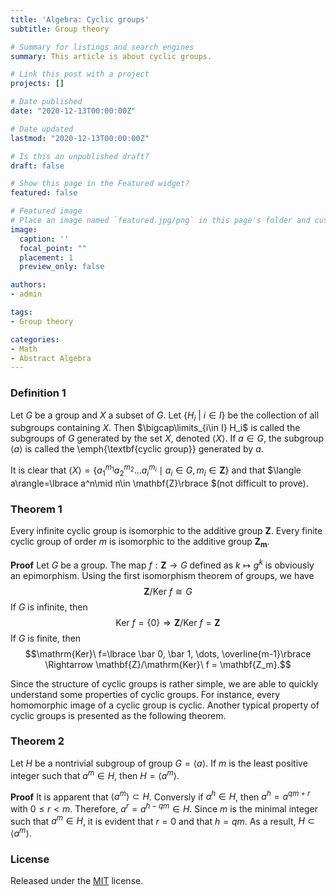 ```yaml
---
title: 'Algebra: Cyclic groups'
subtitle: Group theory

# Summary for listings and search engines
summary: This article is about cyclic groups.

# Link this post with a project
projects: []

# Date published
date: "2020-12-13T00:00:00Z"

# Date updated
lastmod: "2020-12-13T00:00:00Z"

# Is this an unpublished draft?
draft: false

# Show this page in the Featured widget?
featured: false

# Featured image
# Place an image named `featured.jpg/png` in this page's folder and customize its options here.
image:
  caption: ''
  focal_point: ""
  placement: 1
  preview_only: false

authors:
- admin

tags:
- Group theory

categories:
- Math
- Abstract Algebra
---
```



### Definition 1
Let $G$ be a group and $X$ a subset of $G$. Let $\lbrace H_i\ | \ i \in I\rbrace$ be the collection of all subgroups containing $X$. Then $\bigcap\limits_{i\in I} H_i$ is called the subgroups of $G$ generated by the set $X$, denoted $\langle X\rangle$. If $a\in G$, the subgroup $\langle a\rangle$ is called the \emph{\textbf{cyclic group}} generated by $a$.

It is clear that $\langle X\rangle = \lbrace a_{1}^{m_1}a_{2}^{m_2}\dots a_{i}^{m_i}\mid a_i\in G, m_i\in \mathbf{Z}\rbrace$ and that $\langle a\rangle=\lbrace a^n\mid n\in \mathbf{Z}\rbrace $(not difficult to prove).

### Theorem 1
Every infinite cyclic group is isomorphic to the additive group $\mathbf{Z}$. Every finite cyclic group of order $m$ is isomorphic to the additive group $\mathbf{Z_m}$.

**Proof**
Let $G$ be a group. The map $f:\mathbf{Z}\rightarrow G$ defined as $k\mapsto g^k$ is obviously an epimorphism. Using the first isomorphism theorem of groups, we have $$\mathbf{Z}/ \mathrm{Ker}\ f\cong G$$ If $G$ is infinite, then $$\mathrm{Ker}\ f=\lbrace 0\rbrace\Rightarrow \mathbf{Z}/\mathrm{Ker}\ f=\mathbf{Z}$$ If $G$ is finite, then $$\mathrm{Ker}\ f=\lbrace \bar 0, \bar 1, \dots, \overline{m-1}\rbrace \Rightarrow \mathbf{Z}/\mathrm{Ker}\ f = \mathbf{Z_m}.$$

Since the structure of cyclic groups is rather simple, we are able to quickly understand some properties of cyclic groups. For instance, every homomorphic image of a cyclic group is cyclic. Another typical property of cyclic groups is presented as the following theorem.

### Theorem 2
Let $H$ be a nontrivial subgroup of group $G=\langle a\rangle$. If $m$ is the least positive integer such that $a^m\in H$, then $H=\langle a^m\rangle.$

**Proof**
It is apparent that $\langle a^m\rangle\subset H$. Conversly if $a^h \in H$, then $a^h = a^{qm+r}$ with $0\leq r<m$. Therefore, $a^r=a^{h-qm}\in H$. Since $m$ is the minimal integer such that $a^m\in H$, it is evident that $r=0$ and that $h=qm$. As a result, $H\subset \langle a^m\rangle$.

### License

Released under the [MIT](https://github.com/wowchemy/wowchemy-hugo-modules/blob/master/LICENSE.md) license.